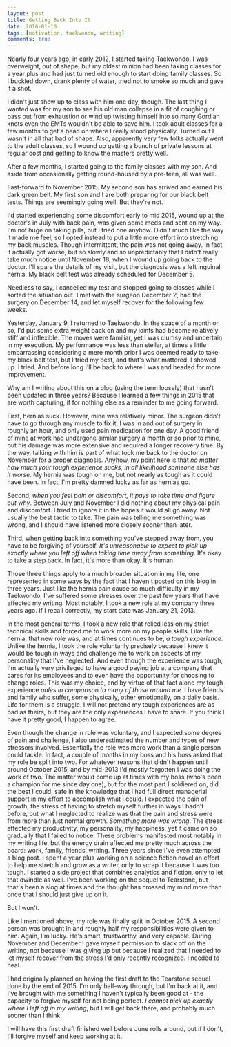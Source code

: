 ```yaml
---
layout: post
title: Getting Back Into It
date: 2016-01-10
tags: [motivation, taekwondo, writing]
comments: true
---
```


Nearly four years ago, in early 2012, I started taking Taekwondo. I was
overweight, out of shape, but my oldest minion had been taking classes for a
year plus and had just turned old enough to start doing family classes. So I
buckled down, drank plenty of water, tried not to smoke so much and gave it a
shot.

I didn't just show up to class with him one day, though. The last thing I wanted
was for my son to see his old man collapse in a fit of coughing or pass out from
exhaustion or wind up twisting himself into so many Gordian knots even the EMTs
wouldn't be able to save him. I took adult classes for a few months to get a
bead on where I really stood physically. Turned out I wasn't in all that bad of
shape. Also, apparently very few folks actually went to the adult classes, so I
wound up getting a bunch of private lessons at regular cost and getting to know
the masters pretty well.

After a few months, I started going to the family classes with my son. And aside
from occasionally getting round-housed by a pre-teen, all was well.

Fast-forward to November 2015. My second son has arrived and earned his dark
green belt. My first son and I are both preparing for our black belt tests.
Things are seemingly going well. But they're not.

I'd started experiencing some discomfort early to mid 2015, wound up at the
doctor's in July with back pain, was given some meds and sent on my way. I'm not
huge on taking pills, but I tried one anyhow. Didn't much like the way it made
me feel, so I opted instead to put a little more effort into stretching my back
muscles. Though intermittent, the pain was not going away. In fact, it actually
got worse, but so slowly and so unpredictably that I didn't really take much
notice until November 18, when I wound up going back to the doctor. I'll spare
the details of my visit, but the diagnosis was a left inguinal hernia. My black
belt test was already scheduled for December 5.

Needless to say, I cancelled my test and stopped going to classes while I sorted
the situation out. I met with the surgeon December 2, had the surgery on
December 14, and let myself recover for the following few weeks.

Yesterday, January 9, I returned to Taekwondo. In the space of a month or so,
I'd put some extra weight back on and my joints had become relatively stiff and
inflexible. The moves were familiar, yet I was clumsy and uncertain in my
execution. My performance was less than stellar, at times a little embarrassing
considering a mere month prior I was deemed ready to take my black belt test,
but I tried my best, and that's what mattered. I showed up. I tried. And before
long I'll be back to where I was and headed for more improvement.

Why am I writing about this on a blog (using the term loosely) that hasn't been
updated in three years? Because I learned a few things in 2015 that are worth
capturing, if for nothing else as a reminder to me going forward.

First, hernias suck. However, mine was relatively minor. The surgeon didn't have
to go through any muscle to fix it, I was in and out of surgery in roughly an
hour, and only used pain medication for one day. A good friend of mine at work
had undergone similar surgery a month or so prior to mine, but his damage was
more extensive and required a longer recovery time. By the way, talking with him
is part of what took me back to the doctor on November for a proper diagnosis.
Anyhow, my point here is that _no matter how much your tough experience sucks,
in all likelihood someone else has it worse_. My hernia was tough on me, but not
nearly as tough as it could have been. In fact, I'm pretty damned lucky as far
as hernias go.

Second, _when you feel pain or discomfort, it pays to take time and figure out
why_. Between July and November I did nothing about my physical pain and
discomfort. I tried to ignore it in the hopes it would all go away. Not usually
the best tactic to take. The pain was telling me something was wrong, and I
should have listened more closely sooner than later.

Third, when getting back into something you've stepped away from, you have to be
forgiving of yourself. _It's unreasonable to expect to pick up exactly where you
left off when taking time away from something_. It's okay to take a step back.
In fact, it's more than okay. It's human.

Those three things apply to a much broader situation in my life, one represented
in some ways by the fact that I haven't posted on this blog in three years. Just
like the hernia pain cause so much difficulty in my Taekwondo, I've suffered
some stresses over the past few years that have affected my writing. Most
notably, I took a new role at my company three years ago. If I recall correctly,
my start date was January 21, 2013.

In the most general terms, I took a new role that relied less on my strict
technical skills and forced me to work more on my people skills. Like the
hernia, that new role was, and at times continues to be, _a tough experience_.
Unlike the hernia, I took the role voluntarily precisely because I knew it would
be tough in ways and challenge me to work on aspects of my personality that I've
neglected. And even though the experience was tough, I'm actually very
privileged to have a good paying job at a company that cares for its employees
and to even have the opportunity for choosing to change roles. This was my
choice, and by virtue of that fact alone my tough experience _pales in
comparison to many of those around me_. I have friends and family who suffer,
some physically, other emotionally, on a daily basis. Life for them is a
struggle. I will not pretend my tough experiences are as bad as theirs, but they
are the only experiences I have to share. If you think I have it pretty good, I
happen to agree.

Even though the change in role was voluntary, and I expected some degree of pain
and challenge, I also underestimated the number and types of new stressors
involved. Essentially the role was more work than a single person could tackle.
In fact, a couple of months in my boss and his boss asked that my role be split
into two. For whatever reasons that didn't happen until around October 2015, and
by mid-2013 I'd mostly forgotten I was doing the work of two. The matter would
come up at times with my boss (who's been a champion for me since day one), but
for the most part I soldiered on, did the best I could, safe in the knowledge
that I had full direct managerial support in my effort to accomplish what I
could. I expected the pain of growth, the stress of having to stretch myself
further in ways I hadn't before, but what I neglected to realize was that the
pain and stress were from more than just normal growth. _Something more was
wrong_. The stress affected my productivity, my personality, my happiness, yet
it came on so gradually that I failed to notice. These problems manifested most
notably in my writing life, but the energy drain affected me pretty much across
the board: work, family, friends, writing. Three years since I've even attempted
a blog post. I spent a year plus working on a science fiction novel an effort to
help me stretch and grow as a writer, only to scrap it because it was too tough.
I started a side project that combines analytics and fiction, only to let that
dwindle as well. I've been working on the sequel to Tearstone, but that's been a
slog at times and the thought has crossed my mind more than once that I should
just give up on it.

But I won't.

Like I mentioned above, my role was finally split in October 2015. A second
person was brought in and roughly half my responsibilities were given to him.
Again, I'm lucky. He's smart, trustworthy, and very capable. During November and
December I gave myself permission to slack off on the writing, not because I was
giving up but because I realized that I needed to let myself recover from the
stress I'd only recently recognized. I needed to heal.

I had originally planned on having the first draft to the Tearstone sequel done
by the end of 2015. I'm only half-way through, but I'm back at it, and I've
brought with me something I haven't typically been good at - the capacity to
forgive myself for not being perfect. _I cannot pick up exactly where I left off
in my writing_, but I will get back there, and probably much sooner than I
think.

I will have this first draft finished well before June rolls around, but if I
don't, I'll forgive myself and keep working at it.

